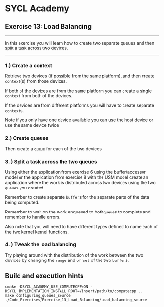 # SYCL Academy

## Exercise 13: Load Balancing

---

In this exercise you will learn how to create two separate queues and then split
a task across two devices.

---

### 1.) Create a context

Retrieve two devices (if possible from the same platform), and then create
`context`(s) from those devices.

If both of the devices are from the same platform you can create a single
`context` from both of the devices.

If the devices are from different platforms you will have to create separate
`context`s.

Note if you only have one device available you can use the host device or
use the same device twice

### 2.) Create queues

Then create a `queue` for each of the two devices.

### 3. ) Split a task across the two queues

Using either the application from exercise 6 using the buffer/accessor model or
the application from exercise 8 with the USM model create an application where
the work is distributed across two devices using the two `queue`s you created.

Remember to create separate `buffer`s for the separate parts of the data being
computed.

Remember to wait on the work enqueued to both`queue`s to complete and remember
to handle errors.

Also note that you will need to have different types defined to name each of the
two kernel kernel functions.

### 4. ) Tweak the load balancing

Try playing around with the distribution of the work between the two devices by
changing the `range` and `offset` of the two `buffer`s.

## Build and execution hints

```
cmake -DSYCL_ACADEMY_USE_COMPUTECPP=ON -DSYCL_IMPLEMENTATION_INSTALL_ROOT=/insert/path/to/computecpp ..
make configuring_queues_source
./Code_Exercises/Exercise_13_Load_Balancing/load_balancing_source
```
